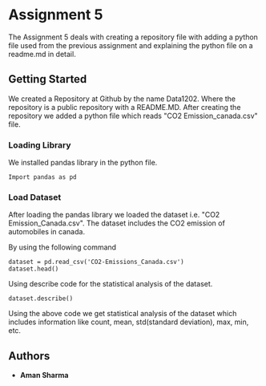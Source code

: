 # Assignment 5

The Assignment 5 deals with creating a repository file with adding a python file used from the previous assignment and explaining the python file on a readme.md in detail.

## Getting Started

We created a Repository at Github by the name Data1202. Where the repository is a public repository with a README.MD. After creating the repository we added a python file which reads "CO2 Emission_canada.csv" file. 

### Loading Library

We installed pandas library in the python file.

```
Import pandas as pd
```

### Load Dataset

After loading the pandas library we loaded the dataset i.e. "CO2 Emission_Canada.csv". The dataset includes the CO2 emission of automobiles in canada. 

By using the following command

```
dataset = pd.read_csv('CO2-Emissions_Canada.csv')
dataset.head()
```

Using describe code for the statistical analysis of the dataset.

```
dataset.describe()
```

Using the above code we get statistical analysis of the dataset which includes information like count, mean, std(standard deviation), max, min, etc.

## Authors

* **Aman Sharma**


